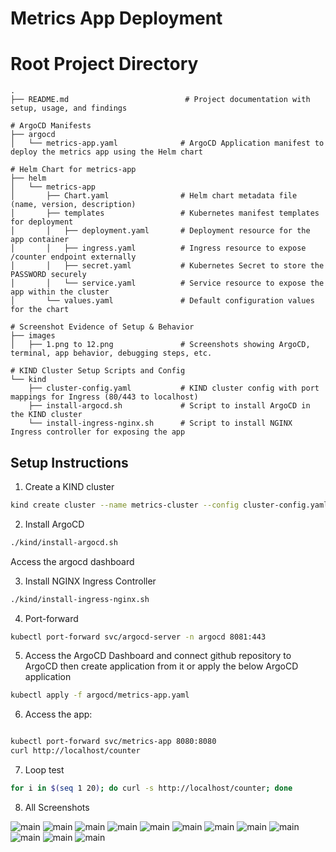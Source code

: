 # Metrics App Deployment

# Root Project Directory
```text
.
├── README.md                          # Project documentation with setup, usage, and findings

# ArgoCD Manifests
├── argocd
│   └── metrics-app.yaml              # ArgoCD Application manifest to deploy the metrics app using the Helm chart

# Helm Chart for metrics-app
├── helm
│   └── metrics-app
│       ├── Chart.yaml                # Helm chart metadata file (name, version, description)
│       ├── templates                 # Kubernetes manifest templates for deployment
│       │   ├── deployment.yaml       # Deployment resource for the app container
│       │   ├── ingress.yaml          # Ingress resource to expose /counter endpoint externally
│       │   ├── secret.yaml           # Kubernetes Secret to store the PASSWORD securely
│       │   └── service.yaml          # Service resource to expose the app within the cluster
│       └── values.yaml               # Default configuration values for the chart

# Screenshot Evidence of Setup & Behavior
├── images
│   ├── 1.png to 12.png               # Screenshots showing ArgoCD, terminal, app behavior, debugging steps, etc.

# KIND Cluster Setup Scripts and Config
└── kind
    ├── cluster-config.yaml           # KIND cluster config with port mappings for Ingress (80/443 to localhost)
    ├── install-argocd.sh             # Script to install ArgoCD in the KIND cluster
    └── install-ingress-nginx.sh      # Script to install NGINX Ingress controller for exposing the app
```
## Setup Instructions

1. Create a KIND cluster
```bash
kind create cluster --name metrics-cluster --config cluster-config.yaml
```

2. Install ArgoCD
```bash
./kind/install-argocd.sh
```
Access the argocd dashboard

3. Install NGINX Ingress Controller
```bash
./kind/install-ingress-nginx.sh
```

4. Port-forward
```bash
kubectl port-forward svc/argocd-server -n argocd 8081:443
```

5. Access the ArgoCD Dashboard and connect github repository to ArgoCD then create application from it or apply the below ArgoCD application
```bash
kubectl apply -f argocd/metrics-app.yaml
```

6. Access the app:
```bash

kubectl port-forward svc/metrics-app 8080:8080
curl http://localhost/counter
```

7. Loop test

```bash
for i in $(seq 1 20); do curl -s http://localhost/counter; done
```

8. All Screenshots

![main](images/1.png)
![main](images/2.png)
![main](images/3.png)
![main](images/4.png)
![main](images/5.png)
![main](images/6.png)
![main](images/7.png)
![main](images/8.png)
![main](images/9.png)
![main](images/10.png)
![main](images/11.png)
![main](images/12.png)